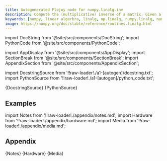 ```yaml
---
title: Autogenerated Flojoy node for numpy.linalg.inv
description: Compute the (multiplicative) inverse of a matrix. Given a square matrix `a`, return the matrix `ainv` satisfying ``dot(a, ainv) = dot(ainv, a) = eye(a.shape[0])``.
keywords: [numpy, linear algerbra, linalg, np.linalg, numpy.linalg, numpy.linalg.inv]
image: https://numpy.org/doc/stable/reference/routines.linalg.html
---
```


[//]: # (Custom component imports)

import DocString from '@site/src/components/DocString';
import PythonCode from '@site/src/components/PythonCode';

import AppDisplay from '@site/src/components/AppDisplay';
import SectionBreak from '@site/src/components/SectionBreak';
import AppendixSection from '@site/src/components/AppendixSection';

[//]: # (Docstring)

import DocstringSource from '!!raw-loader!./a1-[autogen]/docstring.txt';
import PythonSource from '!!raw-loader!./a1-[autogen]/python_code.txt';


<DocString>{DocstringSource}</DocString>
<PythonCode GLink='NUMPY/linalg/INV/INV.py'>{PythonSource}</PythonCode>


<SectionBreak />

    

[//]: # (Examples)

## Examples

<AppDisplay 
  GLink='NUMPY/linalg/INV'
  nodeLabel='INV'>
</AppDisplay>

<SectionBreak />

    

[//]: # (Appendix)

import Notes from '!!raw-loader!./appendix/notes.md';
import Hardware from '!!raw-loader!./appendix/hardware.md';
import Media from '!!raw-loader!./appendix/media.md';

## Appendix

<AppendixSection index={0} folderPath='nodes/NUMPY/linalg/INV/appendix/'>{Notes}</AppendixSection>
<AppendixSection index={1} folderPath='nodes/NUMPY/linalg/INV/appendix/'>{Hardware}</AppendixSection>
<AppendixSection index={2} folderPath='nodes/NUMPY/linalg/INV/appendix/'>{Media}</AppendixSection>


